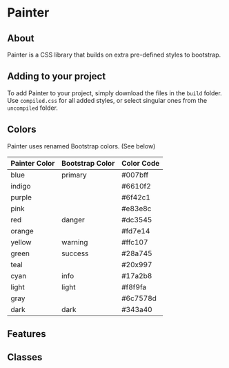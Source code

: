 # Painter

## About
Painter is a CSS library that builds on extra pre-defined styles to bootstrap.

## Adding to your project
To add Painter to your project, simply download the files in the <code>build</code> folder. Use <code>compiled.css</code> for all added styles, or select singular ones from the <code>uncompiled</code> folder.

## Colors
Painter uses renamed Bootstrap colors. (See below)

Painter Color | Bootstrap Color | Color Code
------------ | ------------ | ------------
blue | primary | #007bff
indigo || #6610f2
purple || #6f42c1
pink || #e83e8c
red | danger | #dc3545
orange || #fd7e14
yellow | warning | #ffc107
green | success | #28a745
teal || #20x997
cyan | info | #17a2b8
light | light | #f8f9fa
gray || #6c7578d
dark | dark | #343a40

## Features

## Classes
